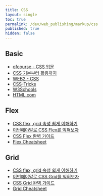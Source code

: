 ```yaml
---
title: CSS
layout: single
toc: true
permalink: /dev/web_publishing/markup/css
published: true
hidden: false
---
```

<head>
  <base target="_blank">
</head>



## Basic

- [ofcourse - CSS 입문](https://ofcourse.kr/css-course/CSS-%EC%9E%85%EB%AC%B8)
- [CSS 기본부터 활용까지](https://inf.run/WNHj)
- [WEB2 - CSS](https://inf.run/TcHg)
- [CSS-Tricks](https://css-tricks.com/)
- [W3Schools](https://www.w3schools.com/css/default.asp)
- [HTML.com](https://html.com/css/)



## Flex

- [CSS flex, grid 속성 쉽게 이해하기](https://wisesilver.tistory.com/25#flex)
- [이번에야말로 CSS Flex를 익혀보자](https://studiomeal.com/archives/197)
- [CSS Flex 완벽 가이드](https://heropy.blog/2018/11/24/css-flexible-box/)
- [Flex Cheatsheet](https://flexngrid.com/cheatsheet-flex/)



## Grid

- [CSS flex, grid 속성 쉽게 이해하기](https://wisesilver.tistory.com/25#grid)
- [이번에야말로 CSS Grid를 익혀보자](https://studiomeal.com/archives/533)
- [CSS Grid 완벽 가이드](https://heropy.blog/2019/08/17/css-grid/)
- [Grid Cheatsheet](https://flexngrid.com/cheatsheet-grid/)
